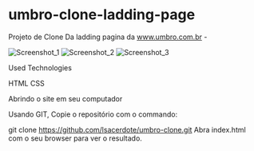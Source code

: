 # umbro-clone-ladding-page
Projeto de Clone Da ladding pagina da www.umbro.com.br -

![Screenshot_1](https://user-images.githubusercontent.com/107942374/211093839-686243a7-b3cb-4f95-930e-a8ff7c841f36.png)
![Screenshot_2](https://user-images.githubusercontent.com/107942374/211093841-f6d20f80-84c8-4002-a816-3ed20679f36e.png)
![Screenshot_3](https://user-images.githubusercontent.com/107942374/211093848-bf133beb-ae46-4180-80ed-c9761f1f4410.png)

Used Technologies

HTML
CSS

Abrindo o site em seu computador

Usando GIT, Copie o repositório com o commando:

git clone https://github.com/lsacerdote/umbro-clone.git
Abra index.html com o seu browser para ver o resultado.
